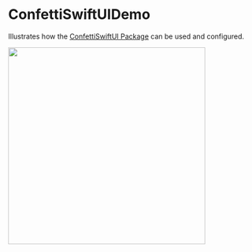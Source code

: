 # ConfettiSwiftUIDemo

Illustrates how the [ConfettiSwiftUI Package](https://github.com/simibac/ConfettiSwiftUI) can be used and configured.

<p float="center">
  <img src="https://github.com/simibac/ConfettiSwiftUI/blob/master/Gifs/default.gif" width="400" />
</p>
